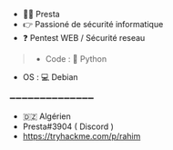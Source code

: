 - 🙋‍♂️ Presta 
- 👉 Passioné de sécurité informatique
- ❓  Pentest WEB / Sécurité reseau 

>- Code :  🐍 Python  
- OS   :  💻 Debian


➖➖➖➖➖➖➖➖➖➖➖➖➖➖

- 🇩🇿 Algérien 
- Presta#3904 ( Discord )
- https://tryhackme.com/p/rahim
